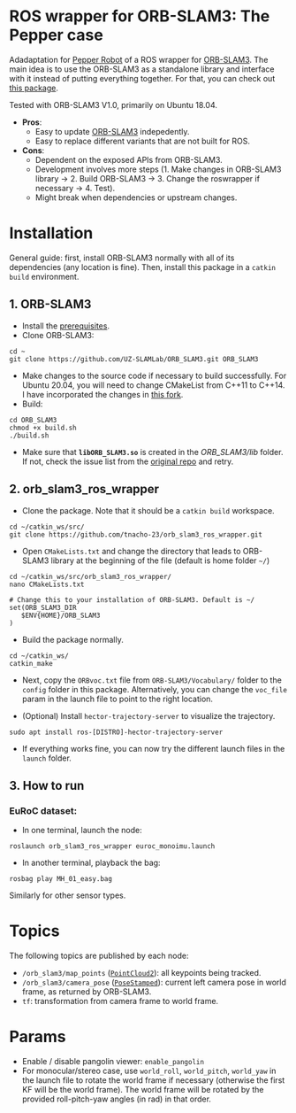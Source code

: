 # ROS wrapper for ORB-SLAM3: The Pepper case

Adadaptation for [Pepper Robot](https://github.com/uchile-robotics/maqui_bringup) of a ROS wrapper for [ORB-SLAM3](https://github.com/UZ-SLAMLab/ORB_SLAM3). The main idea is to use the ORB-SLAM3 as a standalone library and interface with it instead of putting everything together. For that, you can check out [this package](https://github.com/thien94/orb_slam_3_ros).

Tested with ORB-SLAM3 V1.0, primarily on Ubuntu 18.04.

- **Pros**:
  - Easy to update [ORB-SLAM3](https://github.com/UZ-SLAMLab/ORB_SLAM3#orb-slam3) indepedently.
  - Easy to replace different variants that are not built for ROS.
- **Cons**:
  - Dependent on the exposed APIs from ORB-SLAM3.
  - Development involves more steps (1. Make changes in ORB-SLAM3 library -> 2. Build ORB-SLAM3 -> 3. Change the roswrapper if necessary -> 4. Test).
  - Might break when dependencies or upstream changes.


# Installation

General guide: first, install ORB-SLAM3 normally with all of its dependencies (any location is fine). Then, install this package in a ```catkin build``` environment.

## 1. ORB-SLAM3

- Install the [prerequisites](https://github.com/UZ-SLAMLab/ORB_SLAM3#2-prerequisites).
- Clone ORB-SLAM3:
```
cd ~
git clone https://github.com/UZ-SLAMLab/ORB_SLAM3.git ORB_SLAM3
```
- Make changes to the source code if necessary to build successfully. For Ubuntu 20.04, you will need to change CMakeList from C++11 to C++14. I have incorporated the changes in [this fork](
https://github.com/thien94/ORB_SLAM3).
- Build:
```
cd ORB_SLAM3
chmod +x build.sh
./build.sh
```
- Make sure that **`libORB_SLAM3.so`** is created in the *ORB_SLAM3/lib* folder. If not, check the issue list from the [original repo](https://github.com/UZ-SLAMLab/ORB_SLAM3/issues) and retry.

## 2. orb_slam3_ros_wrapper

- Clone the package. Note that it should be a `catkin build` workspace.
```
cd ~/catkin_ws/src/
git clone https://github.com/tnacho-23/orb_slam3_ros_wrapper.git
```

- Open `CMakeLists.txt` and change the directory that leads to ORB-SLAM3 library at the beginning of the file (default is home folder `~/`)
```
cd ~/catkin_ws/src/orb_slam3_ros_wrapper/
nano CMakeLists.txt

# Change this to your installation of ORB-SLAM3. Default is ~/
set(ORB_SLAM3_DIR
   $ENV{HOME}/ORB_SLAM3
)
```

- Build the package normally.
```
cd ~/catkin_ws/
catkin_make
```

- Next, copy the `ORBvoc.txt` file from `ORB-SLAM3/Vocabulary/` folder to the `config` folder in this package. Alternatively, you can change the `voc_file` param in the launch file to point to the right location.

- (Optional) Install `hector-trajectory-server` to visualize the trajectory.
```
sudo apt install ros-[DISTRO]-hector-trajectory-server
```

- If everything works fine, you can now try the different launch files in the `launch` folder.

## 3. How to run

### EuRoC dataset:

- In one terminal, launch the node:
```
roslaunch orb_slam3_ros_wrapper euroc_monoimu.launch
```
- In another terminal, playback the bag:
```
rosbag play MH_01_easy.bag
```
Similarly for other sensor types.

# Topics
The following topics are published by each node:
- `/orb_slam3/map_points` ([`PointCloud2`](http://docs.ros.org/en/melodic/api/sensor_msgs/html/msg/PointCloud2.html)): all keypoints being tracked.
- `/orb_slam3/camera_pose` ([`PoseStamped`](http://docs.ros.org/en/melodic/api/geometry_msgs/html/msg/PoseStamped.html)): current left camera pose in world frame, as returned by ORB-SLAM3.
- `tf`: transformation from camera frame to world frame.

# Params
- Enable / disable pangolin viewer: `enable_pangolin`
- For monocular/stereo case, use `world_roll`, `world_pitch`, `world_yaw` in the launch file to rotate the world frame if necessary (otherwise the first KF will be the world frame). The world frame will be rotated by the provided roll-pitch-yaw angles (in rad) in that order.
